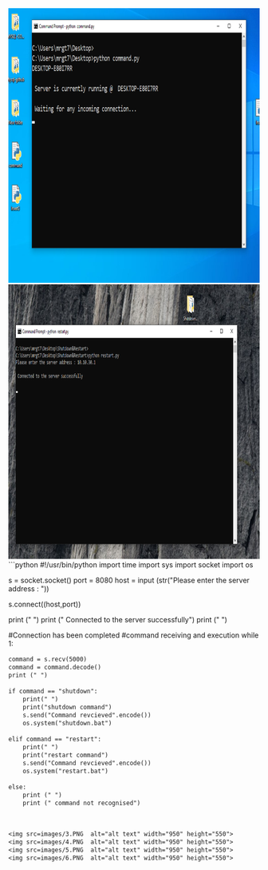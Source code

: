 <img src=images/1.PNG  alt="alt text" width="950" height="550">
<img src=images/2.PNG  alt="alt text" width="950" height="550">
```python
#!/usr/bin/python
import time
import sys 
import socket
import os

s = socket.socket()
port = 8080
host = input (str("Please enter the server address : "))


s.connect((host,port))

print (" ")
print (" Connected to the server successfully")
print (" ")



#Connection has been completed 
#command receiving and execution 
while 1:
    
    command = s.recv(5000)
    command = command.decode()
    print (" ")

    if command == "shutdown":
        print(" ")
        print("shutdown command")
        s.send("Command revcieved".encode())
        os.system("shutdown.bat")

    elif command == "restart":
        print(" ")
        print("restart command")
        s.send("Command revcieved".encode())
        os.system("restart.bat")
           
    else:
        print (" ")
        print (" command not recognised")
       
  ```
  

<img src=images/3.PNG  alt="alt text" width="950" height="550">
<img src=images/4.PNG  alt="alt text" width="950" height="550">
<img src=images/5.PNG  alt="alt text" width="950" height="550">
<img src=images/6.PNG  alt="alt text" width="950" height="550">

